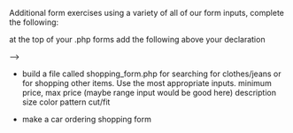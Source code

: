 Additional form exercises
using a variety of all of our form inputs, complete the following:

at the top of your .php forms
add the following above your <!doctype html> declaration

<?php
    var_dump($_GET);
    var_dump($_POST);
?>

<!-- - build a login form, call it login_form.php
    - username or email input with placeholder
    - password input type
    - remember me check box -->

<!-- - build a registration form, name it registration_form.php
    - first name and last name inputs
    - email input
    - username
    - password
    - password confirmation
    - sign me up for the newsletter option, make sure this is checked by default -->

<!--  build an order form for a pizza, name it pizza_form.php. Use inputs you think are best!
    - quantity
    - crust style
    - size
    - toppings
    - delivery info including name, phone, address, credit card info, additional instructions
    - BONUS: show toppings with images --> -->

- build a file called shopping_form.php for searching for clothes/jeans or for shopping other items. Use the most appropriate inputs.
    minimum price, max price (maybe range input would be good here)
    description
    size
    color
    pattern
    cut/fit

- make a car ordering shopping form
